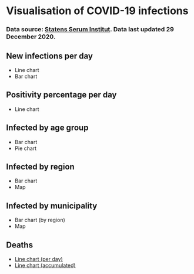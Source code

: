 # Visualisation of COVID-19 infections

### Data source: [Statens Serum Institut](https://covid19.ssi.dk/overvagningsdata). Data last updated 29 December 2020.

## New infections per day

- Line chart
- Bar chart

## Positivity percentage per day

- Line chart

## Infected by age group

- Bar chart
- Pie chart

## Infected by region

- Bar chart
- Map

## Infected by municipality

- Bar chart (by region)
- Map

## Deaths

- [Line chart (per day)](Visualisations/deaths_line_plot.html)
- [Line chart (accumulated)](Visualisations/cumulated_deaths_line_plot.html)
